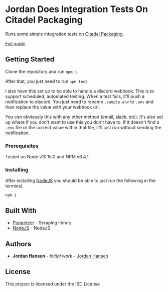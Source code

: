 # Jordan Does Integration Tests On Citadel Packaging

Runs some simple integration tests on [Citadel Packaging](https://www.citadelpackaging.com/).

[Full guide](https://javascriptwebscrapingguy.com/jordan-does-integration-tests-on-citadel-packaging/)

## Getting Started

Clone the repository and run `npm i`. 

After that, you just need to run `npm test`.

I also have this set up to be able to handle a discord webhook. This is to support scheduled, automated testing. When a test fails, it'll push a notification to discord. You just need to rename `.sample.env` to `.env` and then replace the value with your webhook url.  

You can obviously this with any other method (email, slack, etc). It's also set up where if you don't want to use this you don't have to. If it doesn't find a `.env` file or the correct value within that file, it'll just run without sending the notification.

### Prerequisites

Tested on Node v10.15.0 and NPM v6.4.1.

### Installing

After installing [NodeJS](https://nodejs.org/en/) you should be able to just run the following in the terminal.

```
npm i
```

## Built With

* [Puppeteer](https://github.com/GoogleChrome/puppeteer) - Scraping library
* [NodeJS](https://nodejs.org/en/) - NodeJS

## Authors

* **Jordan Hansen** - *Initial work* - [Jordan Hansen](https://github.com/aarmora)


## License

This project is licensed under the ISC License
